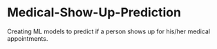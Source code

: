 # Medical-Show-Up-Prediction
Creating ML models to predict if a person shows up for his/her medical appointments.
